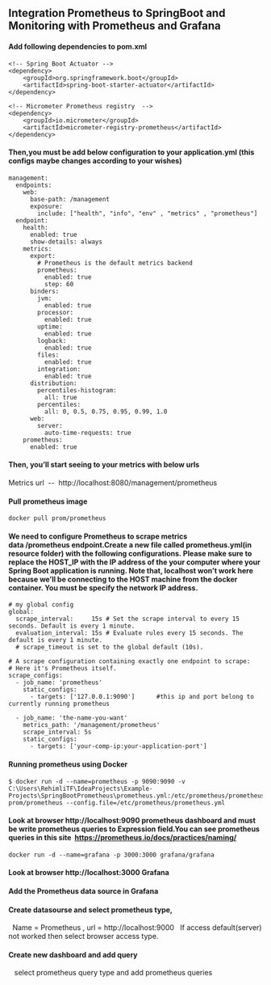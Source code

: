 
## Integration Prometheus to SpringBoot and Monitoring with Prometheus and Grafana

#### Add following dependencies to pom.xml

```maven
<!-- Spring Boot Actuator -->
<dependency>
    <groupId>org.springframework.boot</groupId>
    <artifactId>spring-boot-starter-actuator</artifactId>
</dependency>

<!-- Micrometer Prometheus registry  -->
<dependency>
    <groupId>io.micrometer</groupId>
    <artifactId>micrometer-registry-prometheus</artifactId>
</dependency>
```

#### Then,you must be add below configuration to your application.yml (this configs maybe changes according to your wishes)

```maven
management:
  endpoints:
    web:
      base-path: /management
      exposure:
        include: ["health", "info", "env" , "metrics" , "prometheus"]
  endpoint:
    health:
      enabled: true
      show-details: always
    metrics:
      export:
        # Prometheus is the default metrics backend
        prometheus:
          enabled: true
          step: 60
      binders:
        jvm:
          enabled: true
        processor:
          enabled: true
        uptime:
          enabled: true
        logback:
          enabled: true
        files:
          enabled: true
        integration:
          enabled: true
      distribution:
        percentiles-histogram:
          all: true
        percentiles:
          all: 0, 0.5, 0.75, 0.95, 0.99, 1.0
      web:
        server:
          auto-time-requests: true
    prometheus:
      enabled: true
```

#### Then, you’ll start seeing to your metrics with below urls
Metrics url  --  http://localhost:8080/management/prometheus

#### Pull prometheus image
```
docker pull prom/prometheus
```

#### We need to configure Prometheus to scrape metrics data /prometheus endpoint.Create a new file called prometheus.yml(in resource folder) with the following configurations. Please make sure to replace the HOST_IP with the IP address of the your computer where your Spring Boot application is running. Note that, localhost won’t work here because we’ll be connecting to the HOST machine from the docker container. You must be specify the network IP address.

```
# my global config
global:
  scrape_interval:     15s # Set the scrape interval to every 15 seconds. Default is every 1 minute.
  evaluation_interval: 15s # Evaluate rules every 15 seconds. The default is every 1 minute.
  # scrape_timeout is set to the global default (10s).

# A scrape configuration containing exactly one endpoint to scrape:
# Here it's Prometheus itself.
scrape_configs:
  - job_name: 'prometheus'
    static_configs:
      - targets: ['127.0.0.1:9090']      #this ip and port belong to currently running prometheus

  - job_name: 'the-name-you-want'
    metrics_path: '/management/prometheus'
    scrape_interval: 5s
    static_configs:
      - targets: ['your-comp-ip:your-application-port']

```

#### Running prometheus using Docker
```
$ docker run -d --name=prometheus -p 9090:9090 -v C:\Users\RehimliTF\IdeaProjects\Example-Projects\SpringBootPrometheus\prometheus.yml:/etc/prometheus/prometheus.yml prom/prometheus --config.file=/etc/prometheus/prometheus.yml
```

#### Look at browser http://localhost:9090 prometheus dashboard and must be write prometheus queries to Expression field.You can see prometheus queries in this site  https://prometheus.io/docs/practices/naming/

```
docker run -d --name=grafana -p 3000:3000 grafana/grafana
```
#### Look at browser http://localhost:3000 Grafana
#### Add the Prometheus data source in Grafana
#### Create datasourse and select prometheus type,
  Name = Prometheus , url = http://localhost:9000
  If access default(server) not worked then select browser access type.

#### Create new dashboard and add query
   select prometheus query type and add prometheus queries    


